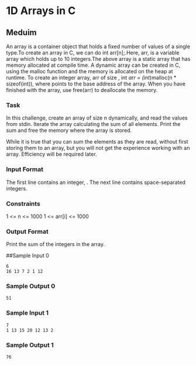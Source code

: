 # 1D Arrays in C
## Meduim
An array is a container object that holds a fixed number of values of a single type.To create an array in C, we can do int arr[n];.Here, arr, is a variable array which holds up to 10 integers.The above array is a static array that has memory allocated at compile time. A dynamic array can be created in C, using the malloc function and the memory is allocated on the heap at runtime. To create an integer array, arr of size , int *arr = (int*)malloc(n * sizeof(int)), where  points to the base address of the array. When you have finished with the array, use free(arr) to deallocate the memory.

### Task 
In this challenge, create an array of size n dynamically, and read the values from stdin. Iterate the array calculating the sum of all elements. Print the sum and free the memory where the array is stored.

While it is true that you can sum the elements as they are read, without first storing them to an array, but you will not get the experience working with an array. Efficiency will be required later.

### Input Format
The first line contains an integer, .
The next line contains  space-separated integers.

### Constraints
 1  <= n <= 1000
 1  <= arr[i] <= 1000

### Output Format
Print the sum of the integers in the array.

##Sample Input 0
```
6
16 13 7 2 1 12 
```
### Sample Output 0
```
51
```
### Sample Input 1
```
7
1 13 15 20 12 13 2 
```
### Sample Output 1
```
76
```